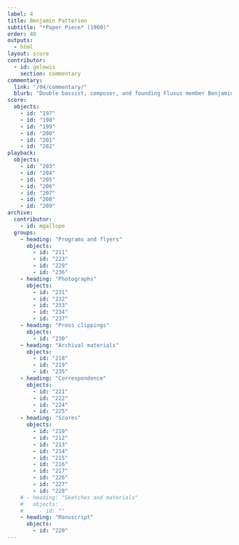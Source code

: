 ```yaml
---
label: 4
title: Benjamin Patterson
subtitle: "*Paper Piece* (1960)"
order: 40
outputs: 
  - html
layout: score
contributor:
  - id: gelewis
    section: commentary
commentary:
  link: "/04/commentary/"
  blurb: "Double bassist, composer, and founding Fluxus member Benjamin Patterson wrote *Paper Piece* in 1960 as part of a holiday letter written from Cologne, Germany, to his parents in Pittsburgh. It is a work of experimental notation that nearly any group can play; one need only assemble sheets and bags of paper and follow the instructions to shake, break, tear, crumple, rumple, bumple, rub, scrub, twist, poof, and pop! Democratic in spirit and undeniably fun, *Paper Piece* would go on to become one of the most loved and performed Fluxus event scores from the 1960s and ’70s."
score:
  objects:
    - id: "197"
    - id: "198"
    - id: "199"
    - id: "200"
    - id: "201"
    - id: "202"
playback:
  objects:
    - id: "203"
    - id: "204"
    - id: "205"
    - id: "206"
    - id: "207"
    - id: "208"
    - id: "209"
archive: 
  contributor:
    - id: mgallope
  groups:
    - heading: "Programs and flyers"
      objects:
        - id: "211"
        - id: "223"
        - id: "229"
        - id: "236"
    - heading: "Photographs"
      objects:
        - id: "231"
        - id: "232"
        - id: "233"
        - id: "234"
        - id: "237"
    - heading: "Press clippings"
      objects:
        - id: "230"
    - heading: "Archival materials"
      objects:
        - id: "218"
        - id: "219"
        - id: "235"
    - heading: "Correspondence"
      objects:
        - id: "221"
        - id: "222"
        - id: "224"
        - id: "225"
    - heading: "Scores"
      objects:
        - id: "210"
        - id: "212"
        - id: "213"
        - id: "214"
        - id: "215"
        - id: "216"
        - id: "217"
        - id: "226"
        - id: "227"
        - id: "228"
    # - heading: "Sketches and materials"
    #   objects:
    #     - id: ""
    - heading: "Manuscript"
      objects:
        - id: "220"
---
```

